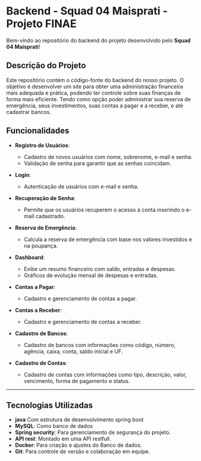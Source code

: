 # Backend - Squad 04 Maisprati - Projeto FINAE

Bem-vindo ao repositório do backend do projeto desenvolvido pelo **Squad 04 Maisprati**!

## Descrição do Projeto

Este repositório contém o código-fonte do backend do nosso projeto. O objetivo é desenvolver um site para obter uma administração financeira mais adequada e prática, podendo ter controle sobre suas finanças de forma mais eficiente. Tendo como opção poder administrar sua reserva de emergência, seus investimentos, suas contas a pagar e a receber, e até cadastrar bancos.

## Funcionalidades

- **Registro de Usuários**:
  - Cadastro de novos usuários com nome, sobrenome, e-mail e senha.
  - Validação de senha para garantir que as senhas coincidam.

- **Login**:
  - Autenticação de usuários com e-mail e senha.

- **Recuperação de Senha**:
  - Permite que os usuários recuperem o acesso à conta inserindo o e-mail cadastrado.

- **Reserva de Emergência**:
  - Calcula a reserva de emergência com base nos valores investidos e na poupança.

- **Dashboard**:
  - Exibe um resumo financeiro com saldo, entradas e despesas.
  - Gráficos de evolução mensal de despesas e entradas.

- **Contas a Pagar**:
  - Cadastro e gerenciamento de contas a pagar.

- **Contas a Receber**:
  - Cadastro e gerenciamento de contas a receber.

- **Cadastro de Bancos**:
  - Cadastro de bancos com informações como código, número, agência, caixa, conta, saldo inicial e UF.

- **Cadastro de Contas**:
  - Cadastro de contas com informações como tipo, descrição, valor, vencimento, forma de pagamento e status.

---

## Tecnologias Utilizadas

- **java** Com estrutura de desenvolvimento spring boot
- **MySQL**: Como banco de dados 
- **Spring security**: Para gerenciamento de segurança do projeto.
- **API rest**: Montado em uma API restfull.
- **Docker**: Para criação e ajustes do Banco de dados.
- **Git**: Para controle de versão e colaboração em equipe.
